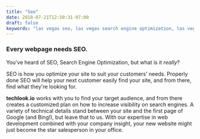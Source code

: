 ```yaml
---
title: "Seo"
date: 2018-07-21T12:50:31-07:00
draft: false
keywords: "las vegas seo, las vegas search engine optimization, las vegas small business"
---
```


<h3>Every webpage needs SEO.</h3>

You've heard of SEO, Search Engine Optimization, but what is it <em>really</em>?

SEO is how you optimize your site to suit your customers' needs. Properly done
SEO will help your next customer easily find your site, and from there, find what they're looking for.

<b>techlook.io</b> works with you to find your target audience, and
from there creates a customized plan on how to increase visibility on search
engines. A variety of technical details stand between your site and the first page
of Google (and Bing!), but leave that to us. With our expertise in web development combined with
your company insight, your new website might just become the star salesperson in your office.
